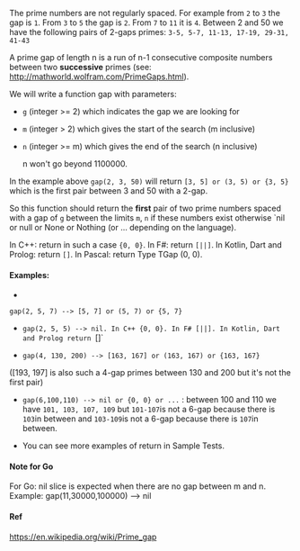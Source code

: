 The prime numbers are not regularly spaced. For example from `2` to `3` the gap is `1`.
From `3` to `5` the gap is `2`. From `7` to `11` it is `4`.
Between 2 and 50 we have the following pairs of 2-gaps primes:
`3-5, 5-7, 11-13, 17-19, 29-31, 41-43`

A prime gap of length n is a run of n-1 consecutive composite numbers between two **successive** primes (see: http://mathworld.wolfram.com/PrimeGaps.html).

We will write a function gap with parameters:

- `g` (integer >= 2) which indicates the gap we are looking for

- `m` (integer > 2) which gives the start of the search (m inclusive)

- `n` (integer >= m) which gives the end of the search (n inclusive)
   
   n won't go beyond 1100000.

In the example above `gap(2, 3, 50)` will return `[3, 5] or (3, 5) or {3, 5}` which is the first pair between 3 and 50 with a 2-gap.

So this function should return the **first** pair of two prime numbers spaced with a gap of `g` between the limits `m`, `n` if these numbers exist otherwise `nil or null or None or Nothing (or ... depending on the language). 

In C++: return in such a case `{0, 0}`. 
In F#: return `[||]`. 
In Kotlin, Dart and Prolog: return `[]`.
In Pascal: return Type TGap (0, 0).

#### Examples:
- 
`gap(2, 5, 7) --> [5, 7] or (5, 7) or {5, 7}`

- `gap(2, 5, 5) --> nil. In C++ {0, 0}. In F# [||]. In Kotlin, Dart and Prolog return `[]`

- `gap(4, 130, 200) --> [163, 167] or (163, 167) or {163, 167}`

([193, 197] is also such a 4-gap primes between 130 and 200 but it's not the first pair)

- `gap(6,100,110) --> nil or {0, 0} or ...` : between 100 and 110 we have `101, 103, 107, 109` but `101-107`is not a 6-gap because there is `103`in between and `103-109`is not a 6-gap because there is `107`in between.

- You can see more examples of return in Sample Tests.

#### Note for Go
For Go: nil slice is expected when there are no gap between m and n.
Example: gap(11,30000,100000) --> nil

#### Ref
https://en.wikipedia.org/wiki/Prime_gap

